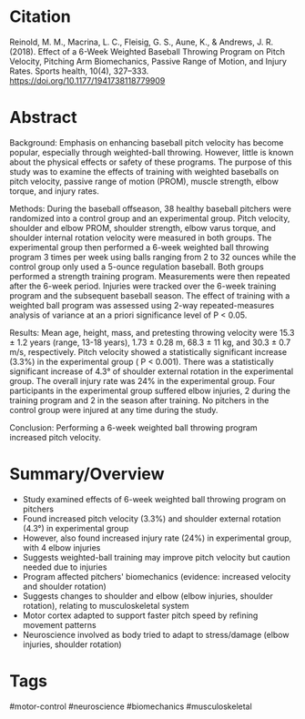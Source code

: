 # Citation
Reinold, M. M., Macrina, L. C., Fleisig, G. S., Aune, K., & Andrews, J. R. (2018). Effect of a 6-Week Weighted Baseball Throwing Program on Pitch Velocity, Pitching Arm Biomechanics, Passive Range of Motion, and Injury Rates. Sports health, 10(4), 327–333. https://doi.org/10.1177/1941738118779909  

# Abstract 
Background: Emphasis on enhancing baseball pitch velocity has become popular, especially through weighted-ball throwing. However, little is known about the physical effects or safety of these programs. The purpose of this study was to examine the effects of training with weighted baseballs on pitch velocity, passive range of motion (PROM), muscle strength, elbow torque, and injury rates.

Methods: During the baseball offseason, 38 healthy baseball pitchers were randomized into a control group and an experimental group. Pitch velocity, shoulder and elbow PROM, shoulder strength, elbow varus torque, and shoulder internal rotation velocity were measured in both groups. The experimental group then performed a 6-week weighted ball throwing program 3 times per week using balls ranging from 2 to 32 ounces while the control group only used a 5-ounce regulation baseball. Both groups performed a strength training program. Measurements were then repeated after the 6-week period. Injuries were tracked over the 6-week training program and the subsequent baseball season. The effect of training with a weighted ball program was assessed using 2-way repeated-measures analysis of variance at an a priori significance level of P < 0.05.  

Results: Mean age, height, mass, and pretesting throwing velocity were 15.3 ± 1.2 years (range, 13-18 years), 1.73 ± 0.28 m, 68.3 ± 11 kg, and 30.3 ± 0.7 m/s, respectively. Pitch velocity showed a statistically significant increase (3.3%) in the experimental group ( P < 0.001). There was a statistically significant increase of 4.3° of shoulder external rotation in the experimental group. The overall injury rate was 24% in the experimental group. Four participants in the experimental group suffered elbow injuries, 2 during the training program and 2 in the season after training. No pitchers in the control group were injured at any time during the study.  

Conclusion: Performing a 6-week weighted ball throwing program increased pitch velocity.

# Summary/Overview
- Study examined effects of 6-week weighted ball throwing program on pitchers 
- Found increased pitch velocity (3.3%) and shoulder external rotation (4.3°) in experimental group
- However, also found increased injury rate (24%) in experimental group, with 4 elbow injuries 
- Suggests weighted-ball training may improve pitch velocity but caution needed due to injuries
- Program affected pitchers' biomechanics (evidence: increased velocity and shoulder rotation)
- Suggests changes to shoulder and elbow (elbow injuries, shoulder rotation), relating to musculoskeletal system
- Motor cortex adapted to support faster pitch speed by refining movement patterns
- Neuroscience involved as body tried to adapt to stress/damage (elbow injuries, shoulder rotation)

# Tags
#motor-control 
#neuroscience
#biomechanics
#musculoskeletal
